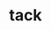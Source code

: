---
category: 4-letters
denotation: null
name: tack
reference_link: https://www.etymonline.com/word/tack
root_language: null
root_name: null
title: tack
type: free
word_sums:
- respelling: tack
  sum: 'Tack + '
---